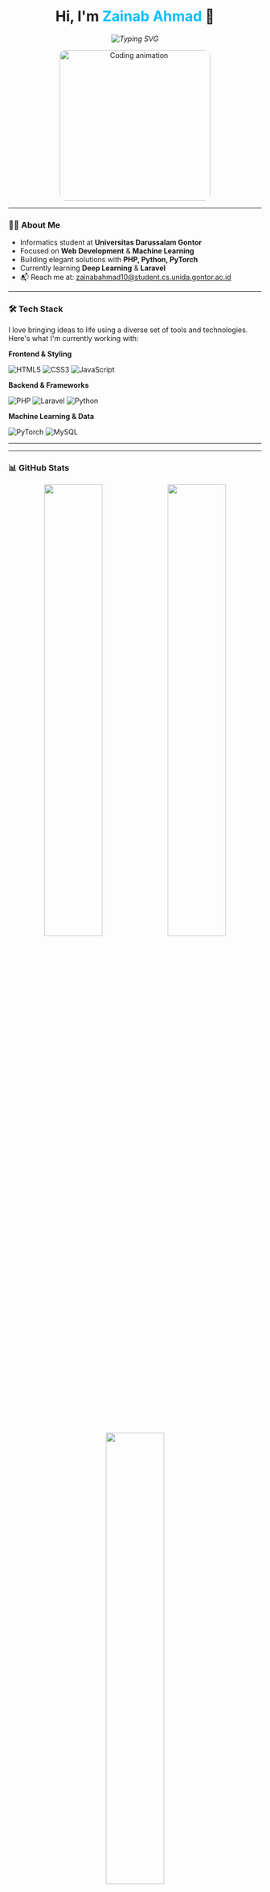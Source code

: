 <h1 align="center">Hi, I'm <span style="color:#00bfff;">Zainab Ahmad</span> 👋</h1>

<p align="center">
  <em>
    <img src="https://readme-typing-svg.demolab.com?font=Fira+Code&weight=600&pause=800&color=00bfff&center=true&width=450&lines=Fullstack+Web+Developer;Machine+Learning+Enthusiast;Open+Source+Contributor" alt="Typing SVG" />
  </em>
</p>

<p align="center">
  <img src="https://media.giphy.com/media/qgQUggAC3Pfv687qPC/giphy.gif" width="300" alt="Coding animation" style="border-radius: 12px;" />
</p>

---

### 👩‍🎓 About Me

- Informatics student at **Universitas Darussalam Gontor**  
- Focused on **Web Development** & **Machine Learning**  
- Building elegant solutions with **PHP, Python, PyTorch**  
- Currently learning **Deep Learning** & **Laravel**  
- 📬 Reach me at: [zainabahmad10@student.cs.unida.gontor.ac.id](mailto:zainabahmad10@student.cs.unida.gontor.ac.id)  

---

### 🛠️ Tech Stack

I love bringing ideas to life using a diverse set of tools and technologies. Here's what I'm currently working with:

**Frontend & Styling**
<p align="left">
  <img src="https://img.shields.io/badge/HTML5-E34F26?style=flat-square&logo=html5&logoColor=white" alt="HTML5"/>
  <img src="https://img.shields.io/badge/CSS3-1572B6?style=flat-square&logo=css3&logoColor=white" alt="CSS3"/>
  <img src="https://img.shields.io/badge/JavaScript-F7DF1E?style=flat-square&logo=javascript&logoColor=black" alt="JavaScript"/>
</p>

**Backend & Frameworks**
<p align="left">
  <img src="https://img.shields.io/badge/PHP-777BB4?style=flat-square&logo=php&logoColor=white" alt="PHP"/>
  <img src="https://img.shields.io/badge/Laravel-FF2D20?style=flat-square&logo=laravel&logoColor=white" alt="Laravel"/>
  <img src="https://img.shields.io/badge/Python-3776AB?style=flat-square&logo=python&logoColor=white" alt="Python"/>
</p>

**Machine Learning & Data**
<p align="left">
  <img src="https://img.shields.io/badge/PyTorch-EE4C2C?style=flat-square&logo=pytorch&logoColor=white" alt="PyTorch"/>
  <img src="https://img.shields.io/badge/MySQL-4479A1?style=flat-square&logo=mysql&logoColor=white" alt="MySQL"/>
</p>

---

---

### 📊 GitHub Stats

<p align="center">
  <img src="https://github-readme-stats.vercel.app/api?username=zainhmdd&show_icons=true&theme=radical&hide_border=true" width="48%" />
  <img src="https://github-readme-streak-stats.herokuapp.com/?user=zainhmdd&theme=radical&hide_border=true" width="48%" />
</p>

<p align="center">
  <img src="https://github-readme-stats.vercel.app/api/top-langs/?username=zainhmdd&layout=compact&theme=radical&hide_border=true" width="48%" />
</p>

---

### 🚀 Pinned Projects

- [iris-classification](https://github.com/zainhmdd/iris-classification) — PyTorch MLP model for Iris Dataset  
- [Face-mask-classification](https://github.com/zainhmdd/Face-mask-classification) — VGG16-based image classifier  
- [web-travel](https://github.com/zainhmdd/web-travel) — PHP Travel Website Project  

---

### 📫 Connect With Me

<p align="center">
  <a href="mailto:zainabahmad10@student.cs.unida.gontor.ac.id"><img src="https://img.shields.io/badge/Email-D14836?style=for-the-badge&logo=gmail&logoColor=white" alt="Email"/></a>
  <a href="https://github.com/zainhmdd"><img src="https://img.shields.io/badge/GitHub-100000?style=for-the-badge&logo=github&logoColor=white" alt="GitHub"/></a>
  <a href="https://instagram.com/zainhmdd_"><img src="https://img.shields.io/badge/Instagram-E4405F?style=for-the-badge&logo=instagram&logoColor=white" alt="Instagram"/></a>
</p>

---

<p align="center" style="font-size:0.9rem; color:#555;">
  Crafted with ❤️ using Markdown by <b>Zainab Ahmad</b>
</p>
